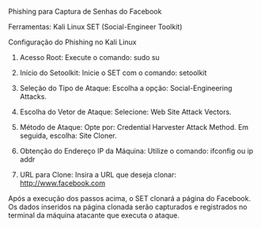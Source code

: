 Phishing para Captura de Senhas do Facebook

Ferramentas: 
Kali Linux
SET (Social-Engineer Toolkit)

Configuração do Phishing no Kali Linux

1. Acesso Root:
Execute o comando:
sudo su

2. Início do Setoolkit:
Inicie o SET com o comando:
setoolkit

3. Seleção do Tipo de Ataque:
Escolha a opção: Social-Engineering Attacks.

4. Escolha do Vetor de Ataque:
Selecione: Web Site Attack Vectors.

5. Método de Ataque:
Opte por: Credential Harvester Attack Method.
Em seguida, escolha: Site Cloner.

6. Obtenção do Endereço IP da Máquina:
Utilize o comando:
ifconfig ou ip addr

7. URL para Clone:
Insira a URL que deseja clonar:
http://www.facebook.com

Após a execução dos passos acima, o SET clonará a página do Facebook. Os dados inseridos na página clonada serão capturados e registrados no terminal da máquina atacante que executa o ataque.
